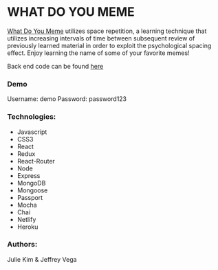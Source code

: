 # WHAT DO YOU MEME

<a href="https://whatdoyoumeme.netlify.com/">What Do You Meme</a> utilizes space repetition, a learning technique that utilizes increasing intervals of time between subsequent review of previously learned material in order to exploit the psychological spacing effect. Enjoy learning the name of some of your favorite memes!


Back end code can be found <a href="https://github.com/JeffVega/space-rep-server"> here </a>

### Demo
Username: demo
Password: password123

### Technologies: 
- Javascript 
- CSS3 
- React
- Redux
- React-Router
- Node
- Express
- MongoDB
- Mongoose
- Passport
- Mocha
- Chai 
- Netlify
- Heroku 

### Authors: 
Julie Kim & Jeffrey Vega